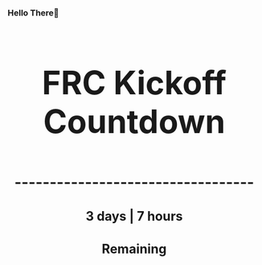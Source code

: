 ### Hello There👋

<!---START-TIMER--->
<h3 align='center' style='font-size: 64px;'>FRC Kickoff Countdown</h3>
<h3 align='center' style='font-size: 30px;'>----------------------------------</h3>
<h3 align='center' style='font-size: 25px;'>3 days | 7 hours</h3>
<h3 align='center' style='font-size: 25px;'>Remaining</h3>
<!---END-TIMER--->

